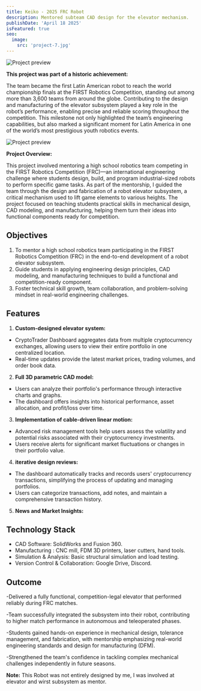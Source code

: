 ```yaml
---
title: Keiko - 2025 FRC Robot 
description: Mentored subteam CAD design for the elevator mechanism.
publishDate: 'April 18 2025'
isFeatured: true
seo:
  image:
    src: 'project-7.jpg'
---
```


![Project preview](/keiko-iso.jpg)



**This project was part of a historic achievement:** 

The team became the first Latin American robot to reach the world championship finals at the FIRST Robotics Competition, standing out among more than 3,600 teams from around the globe. Contributing to the design and manufacturing of the elevator subsystem played a key role in the robot’s performance, enabling precise and reliable scoring throughout the competition. This milestone not only highlighted the team’s engineering capabilities, but also marked a significant moment for Latin America in one of the world’s most prestigious youth robotics events.

![Project preview](/keiko-iso-ext.jpg)


**Project Overview:**

This project involved mentoring a high school robotics team competing in the FIRST Robotics Competition (FRC)—an international engineering challenge where students design, build, and program industrial-sized robots to perform specific game tasks. As part of the mentorship, I guided the team through the design and fabrication of a robot elevator subsystem, a critical mechanism used to lift game elements to various heights. The project focused on teaching students practical skills in mechanical design, CAD modeling, and manufacturing, helping them turn their ideas into functional components ready for competition.

## Objectives

1. To mentor a high school robotics team participating in the FIRST Robotics Competition (FRC) in the end-to-end development of a robot elevator subsystem.
2. Guide students in applying engineering design principles, CAD modeling, and manufacturing techniques to build a functional and competition-ready component.
3. Foster technical skill growth, team collaboration, and problem-solving mindset in real-world engineering challenges.


## Features

1. **Custom-designed elevator system:**

- CryptoTrader Dashboard aggregates data from multiple cryptocurrency exchanges, allowing users to view their entire portfolio in one centralized location.
- Real-time updates provide the latest market prices, trading volumes, and order book data.

2. **Full 3D parametric CAD model:**

- Users can analyze their portfolio's performance through interactive charts and graphs.
- The dashboard offers insights into historical performance, asset allocation, and profit/loss over time.

3. **Implementation of cable-driven linear motion:**

- Advanced risk management tools help users assess the volatility and potential risks associated with their cryptocurrency investments.
- Users receive alerts for significant market fluctuations or changes in their portfolio value.

4. **iterative design reviews:**

- The dashboard automatically tracks and records users' cryptocurrency transactions, simplifying the process of updating and managing portfolios.
- Users can categorize transactions, add notes, and maintain a comprehensive transaction history.

5. **News and Market Insights:**

## Technology Stack

- CAD Software: SolidWorks and Fusion 360.
- Manufacturing : CNC mill, FDM 3D printers, laser cutters, hand tools.
- Simulation & Analysis: Basic structural simulation and load testing.
- Version Control & Collaboration: Google Drive, Discord.

## Outcome
-Delivered a fully functional, competition-legal elevator that performed reliably during FRC matches.

-Team successfully integrated the subsystem into their robot, contributing to higher match performance in autonomous and teleoperated phases.

-Students gained hands-on experience in mechanical design, tolerance management, and fabrication, with mentorship emphasizing real-world engineering standards and design for manufacturing (DFM).

-Strengthened the team's confidence in tackling complex mechanical challenges independently in future seasons.

**Note:** This Robot was not entirely designed by me, I was involved at elevator and wirst subsystem as mentor.
